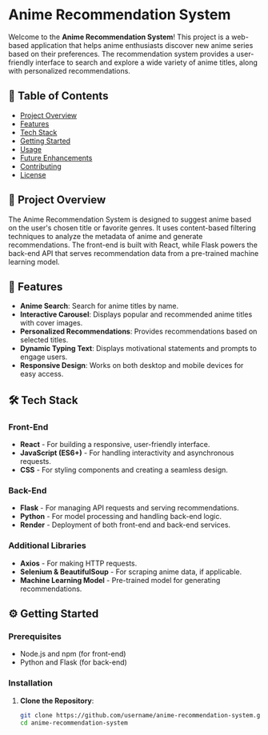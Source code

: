 # Anime Recommendation System

Welcome to the **Anime Recommendation System**! This project is a web-based application that helps anime enthusiasts discover new anime series based on their preferences. The recommendation system provides a user-friendly interface to search and explore a wide variety of anime titles, along with personalized recommendations.

## 📌 Table of Contents
- [Project Overview](#project-overview)
- [Features](#features)
- [Tech Stack](#tech-stack)
- [Getting Started](#getting-started)
- [Usage](#usage)
- [Future Enhancements](#future-enhancements)
- [Contributing](#contributing)
- [License](#license)

## 📄 Project Overview
The Anime Recommendation System is designed to suggest anime based on the user's chosen title or favorite genres. It uses content-based filtering techniques to analyze the metadata of anime and generate recommendations. The front-end is built with React, while Flask powers the back-end API that serves recommendation data from a pre-trained machine learning model.

## 🚀 Features
- **Anime Search**: Search for anime titles by name.
- **Interactive Carousel**: Displays popular and recommended anime titles with cover images.
- **Personalized Recommendations**: Provides recommendations based on selected titles.
- **Dynamic Typing Text**: Displays motivational statements and prompts to engage users.
- **Responsive Design**: Works on both desktop and mobile devices for easy access.

## 🛠️ Tech Stack
### Front-End
- **React** - For building a responsive, user-friendly interface.
- **JavaScript (ES6+)** - For handling interactivity and asynchronous requests.
- **CSS** - For styling components and creating a seamless design.

### Back-End
- **Flask** - For managing API requests and serving recommendations.
- **Python** - For model processing and handling back-end logic.
- **Render** - Deployment of both front-end and back-end services.

### Additional Libraries
- **Axios** - For making HTTP requests.
- **Selenium & BeautifulSoup** - For scraping anime data, if applicable.
- **Machine Learning Model** - Pre-trained model for generating recommendations.

## ⚙️ Getting Started

### Prerequisites
- Node.js and npm (for front-end)
- Python and Flask (for back-end)

### Installation

1. **Clone the Repository**:
   ```bash
   git clone https://github.com/username/anime-recommendation-system.git
   cd anime-recommendation-system
